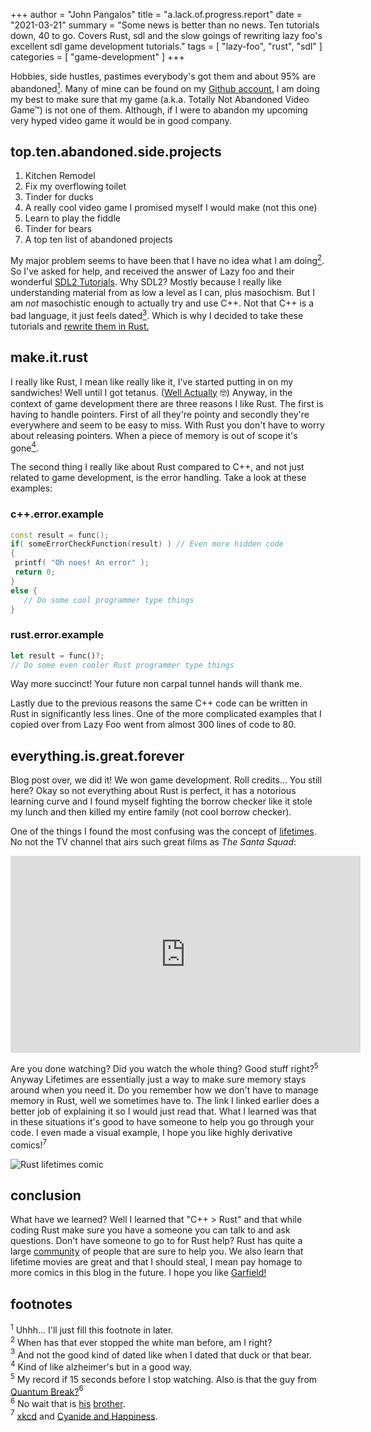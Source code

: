 +++
author = "John Pangalos"
title = "a.lack.of.progress.report"
date = "2021-03-21"
summary = "Some news is better than no news. Ten tutorials down, 40 to go. Covers Rust, sdl and the slow goings of rewriting lazy foo's excellent sdl game development tutorials."
tags = [ "lazy-foo", "rust", "sdl" ]
categories = [ "game-development" ]
+++

Hobbies, side hustles, pastimes everybody's got them and about 95% are
abandoned[<sup>1</sup>](#1). Many of mine can be found on my
<a href="https://github.com/JohnPangalos" target="_blank">Github account.</a> I
am doing my best to make sure that my game (a.k.a. Totally Not Abandoned Video
Game™) is not one of them. Although, if I were to abandon my upcoming very hyped
video game it would be in good company.

## top.ten.abandoned.side.projects

1. Kitchen Remodel
2. Fix my overflowing toilet
3. Tinder for ducks
4. A really cool video game I promised myself I would make (not this one)
5. Learn to play the fiddle
6. Tinder for bears
7. A top ten list of abandoned projects

My major problem seems to have been that I have no idea what I am
doing[<sup>2</sup>](#2). So I've asked for help, and received the answer of Lazy
foo and their wonderful
<a href="https://lazyfoo.net/tutorials/SDL/index.php" target="_blank">SDL2
Tutorials</a>. Why SDL2? Mostly because I really like understanding material
from as low a level as I can, plus masochism. But I am _not_ masochistic enough
to actually try and use C++. Not that C++ is a bad language, it just feels
dated[<sup>3</sup>](#3). Which is why I decided to take these tutorials and
<a href="https://github.com/JohnPangalos/sdl_learning" target="_blank">rewrite
them in Rust.</a>

## make.it.rust

I really like Rust, I mean like really like it, I've started putting in on my
sandwiches! Well until I got tetanus.
(<a href="https://www.mcgill.ca/oss/article/did-you-know/rust-doesnt-cause-tetanus" target="_blank">Well
Actually</a> 🤓) Anyway, in the context of game development there are three
reasons I like Rust. The first is having to handle pointers. First of all
they're pointy and secondly they're everywhere and seem to be easy to miss. With
Rust you don't have to worry about releasing pointers. When a piece of memory is
out of scope it's gone[<sup>4</sup>](#4).

The second thing I really like about Rust compared to C++, and not just related
to game development, is the error handling. Take a look at these examples:

### c++.error.example

```c++
const result = func();
if( someErrorCheckFunction(result) ) // Even more hidden code
{
 printf( "Oh noes! An error" );
 return 0;
}
else {
   // Do some cool programmer type things
}
```

### rust.error.example

```rust
let result = func()?;
// Do some even cooler Rust programmer type things
```

Way more succinct! Your future non carpal tunnel hands will thank me.

Lastly due to the previous reasons the same C++ code can be written in Rust in
significantly less lines. One of the more complicated examples that I copied
over from Lazy Foo went from almost 300 lines of code to 80.

## everything.is.great.forever

Blog post over, we did it! We won game development. Roll credits... You still
here? Okay so not everything about Rust is perfect, it has a notorious learning
curve and I found myself fighting the borrow checker like it stole my lunch and
then killed my entire family (not cool borrow checker).

One of the things I found the most confusing was the concept of
<a href="https://doc.rust-lang.org/rust-by-example/scope/lifetime.html" target="_blank">lifetimes</a>.
No not the TV channel that airs such great films as _The Santa Squad_:

<div class="flex justify-center">
<iframe width="560" height="315" src="https://www.youtube.com/embed/xcn1yJOu23k" title="YouTube video player" frameborder="0" allow="accelerometer; autoplay; clipboard-write; encrypted-media; gyroscope; picture-in-picture" allowfullscreen></iframe>
</div>

Are you done watching? Did you watch the whole thing? Good stuff
right?<a id="5"><sup>5</sup></a> Anyway Lifetimes are essentially just a way to
make sure memory stays around when you need it. Do you remember how we don't
have to manage memory in Rust, well we sometimes have to. The link I linked
earlier does a better job of explaining it so I would just read that. What I
learned was that in these situations it's good to have someone to help you go
through your code. I even made a visual example, I hope you like highly
derivative comics!<a id="7"><sup>7</sup></a>

![Rust lifetimes comic](/rust-lifetimes.png)

## conclusion

What have we learned? Well I learned that "C++ &gt; Rust" and that while coding
Rust make sure you have a someone you can talk to and ask questions. Don't have
someone to go to for Rust help? Rust has quite a large
<a href="https://www.rust-lang.org/community" target="_blank">community</a> of
people that are sure to help you. We also learn that lifetime movies are great
and that I should steal, I mean pay homage to more comics in this blog in the
future. I hope you like
<a href="https://www.gocomics.com/garfield/2018/04/04" target="_blank">Garfield!</a>

## footnotes

<a id="1"><sup>1</sup></a> Uhhh... I'll just fill this footnote in later.</br>
<a id="2"><sup>2</sup></a> When has that ever stopped the white man before, am I
right?</br> <a id="3"><sup>3</sup></a> And not the good kind of dated like when
I dated that duck or that bear.</br> <a id="4"><sup>4</sup></a> Kind of like
alzheimer's but in a good way.</br> <a id="5"><sup>5</sup></a> My record if 15
seconds before I stop watching. Also is that the guy from
<a href="https://www.remedygames.com/games/quantumbreak/" target="_blank">Quantum
Break?</a><a id="6"><sup>6</sup></a></br> <a id="6"><sup>6</sup></a> No wait
that is
<a href="https://en.wikipedia.org/wiki/Aaron_Ashmore" target="_blank">his</a>
<a href="https://en.wikipedia.org/wiki/Shawn_Ashmore" target="_blank">brother</a>.</br>
<a id="7"><sup>7</sup></a> [xkcd](https://xkcd.com/) and
[Cyanide and Happiness](https://explosm.net/comics/latest).

